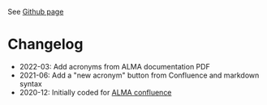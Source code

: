See [Github page](https://tinmarino.github.io/Acronym/acronym.html)

# Changelog

* 2022-03: Add acronyms from ALMA documentation PDF
* 2021-06: Add a "new acronym" button from Confluence and markdown syntax
* 2020-12: Initially coded for [ALMA confluence](https://confluence.alma.cl/display/SGKB/Acronym?search=)
